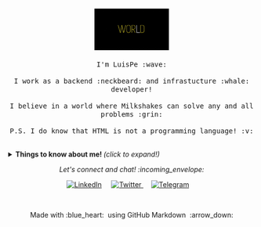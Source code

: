 <p align="center">
  <img src="hello_world.gif" width="30%"
       alt="Hello world"
       />
  <br><br>
  <samp>
    I'm LuisPe :wave:
    <br><br>
    I work as a backend :neckbeard: and infrastucture :whale: developer!
    <br><br>
    I believe in a world where Milkshakes can solve any and all problems :grin:
    <br><br>
    P.S. I do know that HTML is not a programming language! :v:
  </samp>
</p>

<br>

<details>
  <summary> <b> Things to know about me! </b> <i>(click to expand!)</i> </summary>
  
  <br>
  
  [![Github Stats By LuisPe](https://github-readme-stats.vercel.app/api?username=luispe&show_icons=true&title_color=fff&icon_color=79ff97&text_color=9f9f9f&bg_color=151515)](https://github.com/luispe/github-readme-stats)

---

### - Languages and Tools...

<p align="center">

    <span>Golang</span> :bear:
    Docker :whale:
    Kubernetes :anchor:
    Terraform :construction:

---

</p>

### - I'm currently...

- Improving my SRE skills.
- Improving to IAC with terraform.
- Improving Kubernetes.
- Improving Go.

---

</details>

<p align="center"> 
  <i> Let's connect and chat! :incoming_envelope: </i>
</p>

<p align="center">
  <a href="https://www.linkedin.com/in/luis-pedro-toloy-a1b529a2"><img src="https://www.google.com/url?sa=i&url=https%3A%2F%2Fwww.flaticon.es%2Ficono-gratis%2Flinkedin_174857&psig=AOvVaw37ZT39DO4HF9ak6avhxupU&ust=1596058778808000&source=images&cd=vfe&ved=0CAIQjRxqFwoTCJDH77j08OoCFQAAAAAdAAAAABAD" width="30px" alt="LinkedIn"></a> &nbsp; &nbsp;
  <a href="https://twitter.com/luiyo11"><img src="https://www.google.com/url?sa=i&url=https%3A%2F%2Fes.pngtree.com%2Ffreepng%2Ftwitter-social-media-icon-design-template-vector_3654763.html&psig=AOvVaw3chSAwkU8CRn7YMHKFUl1J&ust=1596058814157000&source=images&cd=vfe&ved=0CAIQjRxqFwoTCNi4ucn08OoCFQAAAAAdAAAAABAD" width="30px" alt="Twitter">     </a> &nbsp; &nbsp;
  <a href="https://t.me/luispe"><img src="https://www.google.com/url?sa=i&url=https%3A%2F%2Fwww.iconfinder.com%2Ficons%2F2460228%2Fchat_messenger_social_telegram_icon&psig=AOvVaw0abce443V4DUtaycmhUJII&ust=1596058841685000&source=images&cd=vfe&ved=0CAIQjRxqFwoTCOj6ltb08OoCFQAAAAAdAAAAABAD" width="30px" alt="Telegram"></a> &nbsp; &nbsp;
</p>

<br>

<p align="center">
  Made with :blue_heart: &nbsp;using GitHub Markdown &nbsp;:arrow_down:
</p>
